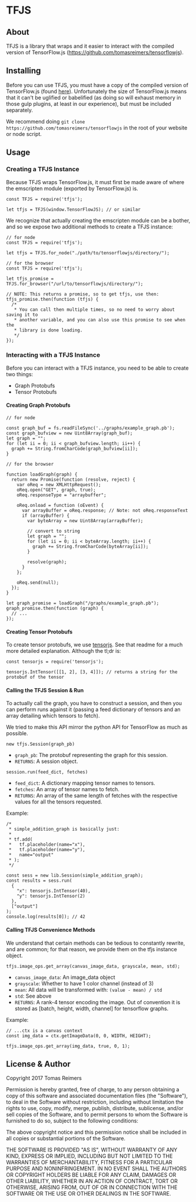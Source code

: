 # TFJS

## About

TFJS is a library that wraps and it easier to interact with the compiled version of TensorFlow.js (https://github.com/tomasreimers/tensorflowjs).

## Installing

Before you can use TFJS, you must have a copy of the compiled version of TensorFlow.js (found [here](https://github.com/tomasreimers/tensorflowjs)). Unfortunately the size of TensorFlow.js means that it can't be uglified or babelified (as doing so will exhaust memory in those gulp plugins, at least in our experience), but must be included separately.

We recommend doing `git clone https://github.com/tomasreimers/tensorflowjs` in the root of your website or node script.

## Usage

### Creating a TFJS Instance

Because TFJS wraps TensorFlow.js, it must first be made aware of where the emscripten module (exported by TensorFlow.js) is.

```
const TFJS = require('tfjs');

let tfjs = TFJS(window.TensorFlowJS); // or similar
```

We recognize that actually creating the emscripten module can be a bother, and so we expose two additional methods to create a TFJS instance:

```
// for node
const TFJS = require('tfjs');

let tfjs = TFJS.for_node("./path/to/tensorflowjs/directory/");
```

```
// for the browser
const TFJS = require('tfjs');

let tfjs_promise = TFJS.for_browser("/url/to/tensorflowjs/directory/");

// NOTE: This returns a promise, so to get tfjs, use then:
tfjs_promise.then(function (tfjs) {
  /*
   * You can call then multiple times, so no need to worry about saving it to
   * another variable, and you can also use this promise to see when the
   * library is done loading.
   */
});
```

### Interacting with a TFJS Instance

Before you can interact with a TFJS instance, you need to be able to create two things:
 - Graph Protobufs
 - Tensor Protobufs

#### Creating Graph Protobufs

```
// for node

const graph_buf = fs.readFileSync('../graphs/example_graph.pb');
const graph_bufview = new Uint8Array(graph_buf);
let graph = "";
for (let ii = 0; ii < graph_bufview.length; ii++) {
  graph += String.fromCharCode(graph_bufview[ii]);
}
```

```
// for the browser

function loadGraph(graph) {
  return new Promise(function (resolve, reject) {
    var oReq = new XMLHttpRequest();
    oReq.open("GET", graph, true);
    oReq.responseType = "arraybuffer";

    oReq.onload = function (oEvent) {
      var arrayBuffer = oReq.response; // Note: not oReq.responseText
      if (arrayBuffer) {
        var byteArray = new Uint8Array(arrayBuffer);

        // convert to string
        let graph = "";
        for (let ii = 0; ii < byteArray.length; ii++) {
          graph += String.fromCharCode(byteArray[ii]);
        }

        resolve(graph);
      }
    };

    oReq.send(null);
  });
}

let graph_promise = loadGraph("/graphs/example_graph.pb");
graph_promise.then(function (graph) {
  // ...
});
```

#### Creating Tensor Protobufs

To create tensor protobufs, we use [tensorjs](https://www.npmjs.com/package/tensorjs). See that readme for a much more detailed explanation. Although the tl;dr is:

```
const tensorjs = require('tensorjs');

tensorjs.IntTensor([[1, 2], [3, 4]]); // returns a string for the protobuf of the tensor
```

#### Calling the TFJS Session & Run

To actually call the graph, you have to construct a session, and then you can perform runs against it (passing a feed dictionary of tensors and an array detailing which tensors to fetch).

We tried to make this API mirror the python API for TensorFlow as much as possible.

```
new tfjs.Session(graph_pb)
```

 - `graph_pb`: The protobuf representing the graph for this session.
 - `RETURNS`: A session object.

```
session.run(feed_dict, fetches)
```

- `feed_dict`: A dictionary mapping tensor names to tensors.
- `fetches`: An array of tensor names to fetch.
- `RETURNS`: An array of the same length of fetches with the respective values for all the tensors requested.

Example:

```
/*  
 * simple_addition_graph is basically just:
 *
 * tf.add(
 *   tf.placeholder(name="x"),
 *   tf.placeholder(name="y"),
 *   name="output"     
 * );
 */

const sess = new lib.Session(simple_addition_graph);
const results = sess.run(
  {
    "x": tensorjs.IntTensor(40),
    "y": tensorjs.IntTensor(2)
  },
  ["output"]
);
console.log(results[0]); // 42
```

#### Calling TFJS Convenience Methods

We understand that certain methods can be tedious to constantly rewrite, and are common; for that reason, we provide them on the tfjs instance object.

```
tfjs.image_ops.get_array(canvas_image_data, grayscale, mean, std);
```

 - `canvas_image_data`: An image_data object
 - `grayscale`: Whether to have 1 color channel (instead of 3)
 - `mean`: All data will be transformed with: `(value - mean) / std`
 - `std`: See above
 - `RETURNS`: A rank-4 tensor encoding the image. Out of convention it is stored as [batch, height, width, channel] for tensorflow graphs.


Example:

```
// ...ctx is a canvas context
const img_data = ctx.getImageData(0, 0, WIDTH, HEIGHT);

tfjs.image_ops.get_array(img_data, true, 0, 1);
```

## License & Author

Copyright 2017 Tomas Reimers

Permission is hereby granted, free of charge, to any person obtaining a copy of this software and associated documentation files (the "Software"), to deal in the Software without restriction, including without limitation the rights to use, copy, modify, merge, publish, distribute, sublicense, and/or sell copies of the Software, and to permit persons to whom the Software is furnished to do so, subject to the following conditions:

The above copyright notice and this permission notice shall be included in all copies or substantial portions of the Software.

THE SOFTWARE IS PROVIDED "AS IS", WITHOUT WARRANTY OF ANY KIND, EXPRESS OR IMPLIED, INCLUDING BUT NOT LIMITED TO THE WARRANTIES OF MERCHANTABILITY, FITNESS FOR A PARTICULAR PURPOSE AND NONINFRINGEMENT. IN NO EVENT SHALL THE AUTHORS OR COPYRIGHT HOLDERS BE LIABLE FOR ANY CLAIM, DAMAGES OR OTHER LIABILITY, WHETHER IN AN ACTION OF CONTRACT, TORT OR OTHERWISE, ARISING FROM, OUT OF OR IN CONNECTION WITH THE SOFTWARE OR THE USE OR OTHER DEALINGS IN THE SOFTWARE.
